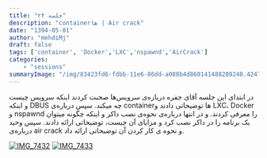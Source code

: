 ```yaml
---
title: "جلسه ۲۴"
description: "containerها | Air crack"
date: "1394-05-01"
author: "mehdiMj"
draft: false
tags: ['container', 'Docker','LXC','nspawnd','AirCrack']
categories:
    - "sessions"
summaryImage: "/img/83423fd6-fdbb-11e6-86dd-a088b4d860141488289248.4247792.jpg)](img/83423fd6-fdbb-11e6-86dd-a088b4d860141488289248.4247792.jpg"
---
```

در ابتدای این جلسه آقای جفره درباره‌ی سرویس‌ها صحبت کردند اینکه سرویس چیست و اینکه DBUS چه میکند. سپس درباره‌ی containerها توضیحاتی دادند و LXC، Docker و nspawnd را معرفی کردند. و در انتها درباره‌ی نحوه‌ی نصب داکر و اینکه چگونه میتوان یک برنامه را در داکر نصب کرد و مزایای آن چیست، توضیحاتی ارائه دادند.
سپس وحید درباره‌ی air crack و نحوه ی کار کردن آن توضیحاتی ارائه داد.

[![IMG_7432](../../img/83423c5c-fdbb-11e6-86dd-a088b4d860141488289248.4247096.jpg)](img/83423c5c-fdbb-11e6-86dd-a088b4d860141488289248.4247096.jpg)
[![IMG_7433](../../img/83423fd6-fdbb-11e6-86dd-a088b4d860141488289248.4247792.jpg)](img/83423fd6-fdbb-11e6-86dd-a088b4d860141488289248.4247792.jpg)
